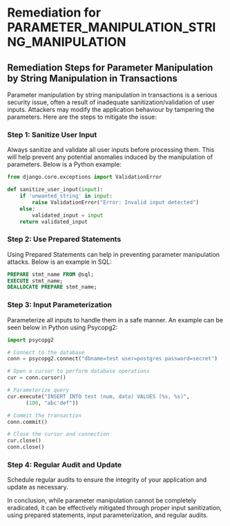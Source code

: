 # Remediation for PARAMETER_MANIPULATION_STRING_MANIPULATION

## Remediation Steps for Parameter Manipulation by String Manipulation in Transactions

Parameter manipulation by string manipulation in transactions is a serious security issue, often a result of inadequate sanitization/validation of user inputs. Attackers may modify the application behaviour by tampering the parameters. Here are the steps to mitigate the issue:

### Step 1: Sanitize User Input
Always sanitize and validate all user inputs before processing them. This will help prevent any potential anomalies induced by the manipulation of parameters. Below is a Python example:

```python
from django.core.exceptions import ValidationError

def sanitize_user_input(input):
    if 'unwanted_string' in input:
        raise ValidationError("Error: Invalid input detected")
    else:
        validated_input = input
    return validated_input
```

### Step 2: Use Prepared Statements
Using Prepared Statements can help in preventing parameter manipulation attacks. Below is an example in SQL:

```sql
PREPARE stmt_name FROM @sql;
EXECUTE stmt_name;
DEALLOCATE PREPARE stmt_name;
```

### Step 3: Input Parameterization
Parameterize all inputs to handle them in a safe manner. An example can be seen below in Python using Psycopg2:

```python
import psycopg2

# Connect to the database
conn = psycopg2.connect("dbname=test user=postgres password=secret")

# Open a cursor to perform database operations
cur = conn.cursor()

# Parameterize query
cur.execute("INSERT INTO test (num, data) VALUES (%s, %s)",
      (100, "abc'def"))

# Commit the transaction
conn.commit()

# Close the cursor and connection
cur.close()
conn.close()
```

### Step 4: Regular Audit and Update
Schedule regular audits to ensure the integrity of your application and update as necessary.

In conclusion, while parameter manipulation cannot be completely eradicated, it can be effectively mitigated through proper input sanitization, using prepared statements, input parameterization, and regular audits.